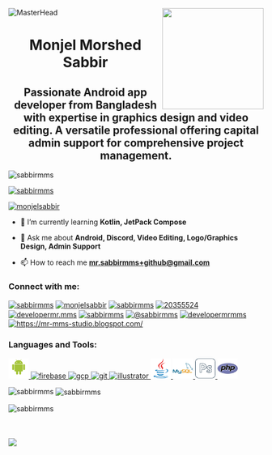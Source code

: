 ![MasterHead](https://3.bp.blogspot.com/-dB6ndKqIAuI/XdWeOASO5AI/AAAAAAAANZA/MSbT9mh6bukxkI-tqnu_GARIZZV5WNVhQCLcBGAsYHQ/s1600/image1.gif)
<img src="https://images.pexels.com/photos/20559583/pexels-photo-20559583/free-photo-of-monjel-morshed-sabbir.jpeg?auto=compress&cs=tinysrgb&w=1260&h=750&dpr=1" align="right"
      width="200" height="200">
<h1 align="center">Monjel Morshed Sabbir</h1>
<h2 align="center">Passionate Android app developer from Bangladesh with expertise in graphics design and video editing. A versatile professional offering capital admin support for comprehensive project management.</h2>

<p align="left"> <img src="https://komarev.com/ghpvc/?username=sabbirmms&label=Profile%20views&color=0e75b6&style=flat" alt="sabbirmms" /> </p>

<p align="left"> <a href="https://github.com/ryo-ma/github-profile-trophy"><img src="https://github-profile-trophy.vercel.app/?username=sabbirmms" alt="sabbirmms" /></a> </p>

<p align="left"> <a href="https://twitter.com/monjelsabbir" target="blank"><img src="https://img.shields.io/twitter/follow/monjelsabbir?logo=twitter&style=for-the-badge" alt="monjelsabbir" /></a> </p>

- 🌱 I’m currently learning **Kotlin, JetPack Compose**

- 💬 Ask me about **Android, Discord, Video Editing, Logo/Graphics Design, Admin Support**

- 📫 How to reach me **mr.sabbirmms+github@gmail.com**

<h3 align="left">Connect with me:</h3>
<p align="left">
<a href="https://dev.to/sabbirmms" target="blank"><img align="center" src="https://raw.githubusercontent.com/rahuldkjain/github-profile-readme-generator/master/src/images/icons/Social/devto.svg" alt="sabbirmms" height="30" width="40" /></a>
<a href="https://twitter.com/monjelsabbir" target="blank"><img align="center" src="https://raw.githubusercontent.com/rahuldkjain/github-profile-readme-generator/master/src/images/icons/Social/twitter.svg" alt="monjelsabbir" height="30" width="40" /></a>
<a href="https://linkedin.com/in/sabbirmms" target="blank"><img align="center" src="https://raw.githubusercontent.com/rahuldkjain/github-profile-readme-generator/master/src/images/icons/Social/linked-in-alt.svg" alt="sabbirmms" height="30" width="40" /></a>
<a href="https://stackoverflow.com/users/20355524" target="blank"><img align="center" src="https://raw.githubusercontent.com/rahuldkjain/github-profile-readme-generator/master/src/images/icons/Social/stack-overflow.svg" alt="20355524" height="30" width="40" /></a>
<a href="https://fb.com/developermr.mms" target="blank"><img align="center" src="https://raw.githubusercontent.com/rahuldkjain/github-profile-readme-generator/master/src/images/icons/Social/facebook.svg" alt="developermr.mms" height="30" width="40" /></a>
<a href="https://instagram.com/sabbirmms" target="blank"><img align="center" src="https://raw.githubusercontent.com/rahuldkjain/github-profile-readme-generator/master/src/images/icons/Social/instagram.svg" alt="sabbirmms" height="30" width="40" /></a>
<a href="https://medium.com/@sabbirmms" target="blank"><img align="center" src="https://raw.githubusercontent.com/rahuldkjain/github-profile-readme-generator/master/src/images/icons/Social/medium.svg" alt="@sabbirmms" height="30" width="40" /></a>
<a href="https://www.youtube.com/c/developermrmms" target="blank"><img align="center" src="https://raw.githubusercontent.com/rahuldkjain/github-profile-readme-generator/master/src/images/icons/Social/youtube.svg" alt="developermrmms" height="30" width="40" /></a>
<a href="/https://mr-mms-studio.blogspot.com/" target="blank"><img align="center" src="https://raw.githubusercontent.com/rahuldkjain/github-profile-readme-generator/master/src/images/icons/Social/rss.svg" alt="https://mr-mms-studio.blogspot.com/" height="30" width="40" /></a>
</p>

<h3 align="left">Languages and Tools:</h3>
<p align="left"> <a href="https://developer.android.com" target="_blank" rel="noreferrer"> <img src="https://raw.githubusercontent.com/devicons/devicon/master/icons/android/android-original-wordmark.svg" alt="android" width="40" height="40"/> </a> <a href="https://firebase.google.com/" target="_blank" rel="noreferrer"> <img src="https://www.vectorlogo.zone/logos/firebase/firebase-icon.svg" alt="firebase" width="40" height="40"/> </a> <a href="https://cloud.google.com" target="_blank" rel="noreferrer"> <img src="https://www.vectorlogo.zone/logos/google_cloud/google_cloud-icon.svg" alt="gcp" width="40" height="40"/> </a> <a href="https://git-scm.com/" target="_blank" rel="noreferrer"> <img src="https://www.vectorlogo.zone/logos/git-scm/git-scm-icon.svg" alt="git" width="40" height="40"/> </a> <a href="https://www.adobe.com/in/products/illustrator.html" target="_blank" rel="noreferrer"> <img src="https://www.vectorlogo.zone/logos/adobe_illustrator/adobe_illustrator-icon.svg" alt="illustrator" width="40" height="40"/> </a> <a href="https://www.java.com" target="_blank" rel="noreferrer"> <img src="https://raw.githubusercontent.com/devicons/devicon/master/icons/java/java-original.svg" alt="java" width="40" height="40"/> </a> <a href="https://www.mysql.com/" target="_blank" rel="noreferrer"> <img src="https://raw.githubusercontent.com/devicons/devicon/master/icons/mysql/mysql-original-wordmark.svg" alt="mysql" width="40" height="40"/> </a> <a href="https://www.photoshop.com/en" target="_blank" rel="noreferrer"> <img src="https://raw.githubusercontent.com/devicons/devicon/master/icons/photoshop/photoshop-line.svg" alt="photoshop" width="40" height="40"/> </a> <a href="https://www.php.net" target="_blank" rel="noreferrer"> <img src="https://raw.githubusercontent.com/devicons/devicon/master/icons/php/php-original.svg" alt="php" width="40" height="40"/> </a> </p>

<p><img align="left" src="https://github-readme-stats.vercel.app/api/top-langs?username=sabbirmms&show_icons=true&locale=en&layout=compact" alt="sabbirmms" /></p>

<p>&nbsp;<img align="center" src="https://github-readme-stats.vercel.app/api?username=sabbirmms&show_icons=true&locale=en" alt="sabbirmms" /></p>

<p><img align="center" src="https://github-readme-streak-stats.herokuapp.com/?user=sabbirmms&" alt="sabbirmms" /></p>

# ![](https://cdn.discordapp.com/attachments/1104657948866773063/1104658590595301487/cover.jpg)
